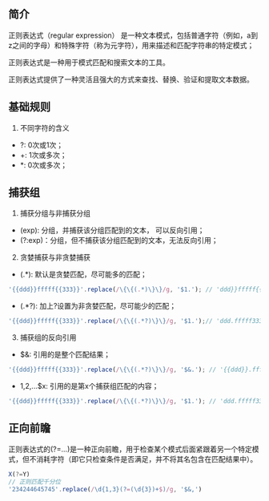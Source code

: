## 简介
正则表达式（regular expression） 是一种文本模式，包括普通字符（例如，a到z之间的字母）和特殊字符（称为元字符），用来描述和匹配字符串的特定模式；

正则表达式是一种用于模式匹配和搜索文本的工具。

正则表达式提供了一种灵活且强大的方式来查找、替换、验证和提取文本数据。

## 基础规则

1. 不同字符的含义
  - ?: 0次或1次；
  - +: 1次或多次；
  - *: 0次或多次；

## 捕获组

1. 捕获分组与非捕获分组

  - (exp): 分组，并捕获该分组匹配到的文本， 可以反向引用；
  - (?:exp)：分组，但不捕获该分组匹配到的文本，无法反向引用；

2. 贪婪捕获与非贪婪捕获

  - (.*): 默认是贪婪匹配，尽可能多的匹配；
  ```js
  '{{ddd}}fffff{{333}}'.replace(/\{\{(.*)\}\}/g, '$1.'); // 'ddd}}fffff{{333.'
  ``` 
  - (.*?): 加上?设置为非贪婪匹配，尽可能少的匹配；
  ```js
  '{{ddd}}fffff{{333}}'.replace(/\{\{(.*?)\}\}/g, '$1.');// 'ddd.fffff333.'
  ``` 
3. 捕获组的反向引用

  - $&: 引用的是整个匹配结果；
  ```js
  '{{ddd}}fffff{{333}}'.replace(/\{\{(.*?)\}\}/g, '$&.'); // '{{ddd}}.fffff{{333}}.'
  ```
  - $1,$2,...$x: 引用的是第x个捕获组匹配的内容；
  ```js
  '{{ddd}}fffff{{333}}'.replace(/\{\{(.*?)\}\}/g, '$1.'); // 'ddd.fffff333.'
  ```

## 正向前瞻

正则表达式的(?=...)是一种正向前瞻，用于检查某个模式后面紧跟着另一个特定模式，但不消耗字符（即它只检查条件是否满足，并不将其名包含在匹配结果中）。

```js
X(?=Y)
// 正则匹配千分位
'234244645745'.replace(/\d{1,3}(?=(\d{3})+$)/g, '$&,')
```

